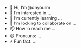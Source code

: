 - 👋 Hi, I’m @onyourm
- 👀 I’m interested in ...
- 🌱 I’m currently learning ...
- 💞️ I’m looking to collaborate on ...
- 📫 How to reach me ...
- 😄 Pronouns: ...
- ⚡ Fun fact: ...

<!---
onyourm/onyourm is a ✨ special ✨ repository because its `README.md` (this file) appears on your GitHub profile.
You can click the Preview link to take a look at your changes.
--->
